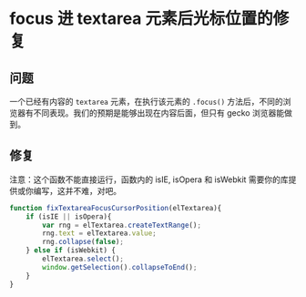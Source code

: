 # focus 进 textarea 元素后光标位置的修复

## 问题

一个已经有内容的 `textarea` 元素，在执行该元素的 `.focus()` 方法后，不同的浏览器有不同表现。我们的预期是能够出现在内容后面，但只有 gecko 浏览器能做到。

## 修复

注意：这个函数不能直接运行，函数内的 isIE, isOpera 和 isWebkit 需要你的库提供或你编写，这并不难，对吧。

```js
function fixTextareaFocusCursorPosition(elTextarea){
    if (isIE || isOpera){
        var rng = elTextarea.createTextRange();
        rng.text = elTextarea.value;
        rng.collapse(false);
    } else if (isWebkit) {
        elTextarea.select();
        window.getSelection().collapseToEnd();
    }
}
```
